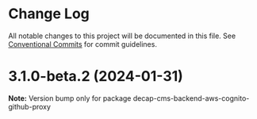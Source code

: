 # Change Log

All notable changes to this project will be documented in this file.
See [Conventional Commits](https://conventionalcommits.org) for commit guidelines.

# 3.1.0-beta.2 (2024-01-31)

**Note:** Version bump only for package decap-cms-backend-aws-cognito-github-proxy
